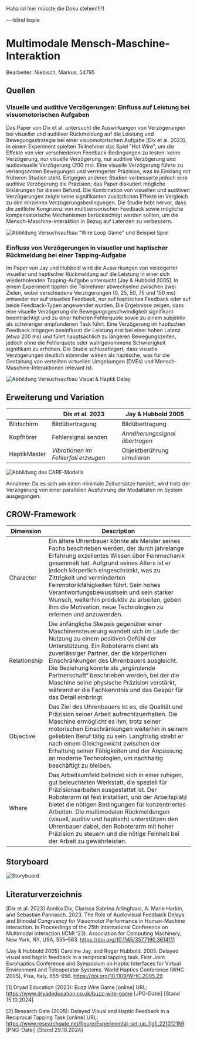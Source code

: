 Haha lol hier müsste die Doku stehen!!!!1

---blind kopie

# Multimodale Mensch-Maschine-Interaktion

Bearbeiter: Niebisch, Markus, 54795

## Quellen

### Visuelle und auditive Verzögerungen: Einfluss auf Leistung bei visuomotorischen Aufgaben

Das Paper von Dix et al. untersucht die Auswirkungen von Verzögerungen bei visueller und auditiver Rückmeldung auf die Leistung und Bewegungsstrategie bei einer visuomotorischen Aufgabe [Dix et al. 2023]. In einem Experiment spielten Teilnehmer das Spiel "Hot Wire", um die Effekte von vier verschiedenen Feedback-Bedingungen zu testen: keine Verzögerung, nur visuelle Verzögerung, nur auditive Verzögerung und audiovisuelle Verzögerung (200 ms). Eine visuelle Verzögerung führte zu verlangsamten Bewegungen und verringerter Präzision, was im Einklang mit früheren Studien steht. Entgegen anderen Studien verbesserte jedoch eine auditive Verzögerung die Präzision; das Paper diskutiert mögliche Erklärungen für diesen Befund. Die Kombination von visuellen und auditiven Verzögerungen zeigte keine signifikanten zusätzlichen Effekte im Vergleich zu den einzelnen Verzögerungsbedingungen. Die Studie hebt hervor, dass die zeitliche Kongruenz von multisensorischen Feedback sowie mögliche kompensatorische Mechanismen berücksichtigt werden sollten, um die Mensch-Maschine-Interaktion in Bezug auf Latenzen zu verbessern.
 

![Abbildung Versuchsaufbau "Wire Loop Game" und Beispiel Spiel](img/wire_loop_setup.png)

### Einfluss von Verzögerungen in visueller und haptischer Rückmeldung bei einer Tapping-Aufgabe

Im Paper von Jay und Hubbold wird die Auswirkungen von verzögerter visueller und haptischer Rückmeldung auf die Leistung in einer sich wiederholenden Tapping-Aufgabe untersucht [Jay & Hubbold 2005]. In einem Experiment tippten die Teilnehmer abwechselnd zwischen zwei Zielen, wobei verschiedene Verzögerungen (0, 25, 50, 75 und 150 ms) entweder nur auf visuelles Feedback, nur auf haptisches Feedback oder auf beide Feedback-Typen angewendet wurden. Die Ergebnisse zeigen, dass eine visuelle Verzögerung die Bewegungsgeschwindigkeit signifikant beeinträchtigt und zu einer höheren Fehlerquote sowie zu einem subjektiv als schwieriger empfundenen Task führt. Eine Verzögerung im haptischen Feedback hingegen beeinflusst die Leistung erst bei einer hohen Latenz (etwa 200 ms) und führt hauptsächlich zu längeren Bewegungszeiten, jedoch ohne die Fehlerquote oder wahrgenommene Schwierigkeit signifikant zu erhöhen. Die Studie schlussfolgert, dass visuelle Verzögerungen deutlich störender wirken als haptische, was für die Gestaltung von verteilten virtuellen Umgebungen (DVEs) und Mensch-Maschine-Interaktionen relevant ist.


![Abbildung Versuchsaufbau Visual & Haptik Delay](img/modularitaeten_visual_haptik.png)

## Erweiterung und Variation

| | Dix et al. 2023 | Jay & Hubbold 2005 |
| --- | --- | --- |
| Bildschirm | Bildübertragung | Bildübertragung |
| Kopfhörer | Fehlersignal senden | *Annäherungssignal übertragen* |
| HaptikMaster | *Vibrationen im Fehlerfall erzeugen* | Objektberührung simulieren |

![Abbildung des CARE-Modells](img/care-model.png)

Annahme: Da es sich um einen minimale Zeitversätze handelt, wird trotz der Verzögerung von einer parallelen Ausführung der Modalitäten im System ausgegangen.

## CROW-Framework

| Dimension | Description |
|---|---|
| Character | Ein ältere Uhrenbauer könnte als Meister seines Fachs beschrieben werden, der durch jahrelange Erfahrung exzellentes Wissen über Feinmechanik gesammelt hat. Aufgrund seines Alters ist er jedoch körperlich eingeschränkt, was zu Zittrigkeit und verminderten Feinmotorikfähigkeiten führt. Sein hohes Verantwortungsbewusstsein und sein starker Wunsch, weiterhin produktiv zu arbeiten, geben ihm die Motivation, neue Technologien zu erlernen und anzuwenden. |
| Relationship | Die anfängliche Skepsis gegenüber einer Maschinensteuerung wandelt sich im Laufe der Nutzung zu einem positiven Gefühl der Unterstützung. Ein Roboterarm dient als zuverlässiger Partner, der die körperlichen Einschränkungen des Uhrenbauers ausgleicht. Die Beziehung könnte als „ergänzende Partnerschaft“ beschrieben werden, bei der die Maschine seine physische Präzision verstärkt, während er die Fachkenntnis und das Gespür für das Detail einbringt. |
| Objective | Das Ziel des Uhrenbauers ist es, die Qualität und Präzision seiner Arbeit aufrechtzuerhalten. Die Maschine ermöglicht es ihm, trotz seiner motorischen Einschränkungen weiterhin in seinem geliebten Beruf tätig zu sein. Langfristig strebt er nach einem Gleichgewicht zwischen der Erhaltung seiner Fähigkeiten und der Anpassung an moderne Technologien, um nachhaltig beschäftigt zu bleiben. |
| Where | Das Arbeitsumfeld befindet sich in einer ruhigen, gut beleuchteten Werkstatt, die speziell für Präzisionsarbeiten ausgestattet ist. Der Roboterarm ist fest installiert, und der Arbeitsplatz bietet die nötigen Bedingungen für konzentriertes Arbeiten. Die multimodalen Rückmeldungen (visuell, auditiv und haptisch) unterstützen den Uhrenbauer dabei, den Roboterarm mit hoher Präzision zu steuern und die nötige Feinheit bei der Arbeit zu gewährleisten. |

## Storyboard

![Storyboard](img/storyboard.png)

## Literaturverzeichnis

[Dix et al. 2023] Annika Dix, Clarissa Sabrina Arlinghaus, A. Marie Harkin, and Sebastian Pannasch. 2023. The Role of Audiovisual Feedback Delays and Bimodal Congruency for Visuomotor Performance in Human-Machine Interaction. In Proceedings of the 25th International Conference on Multimodal Interaction (ICMI '23). Association for Computing Machinery, New York, NY, USA, 555–563. https://doi.org/10.1145/3577190.3614111

[Jay & Hubbold 2005] Caroline Jay, and Roger Hubbold. 2005. Delayed visual and haptic feedback in a reciprocal tapping task. First Joint Eurohaptics Conference and Symposium on Haptic Interfaces for Virtual Environment and Teleoperator Systems. World Haptics Conference (WHC 2005), Pisa, Italy, 655-656. https://doi.org/10.1109/WHC.2005.29

[1] Dryad Education (2023): Buzz Wire Game [online] URL: https://www.dryadeducation.co.uk/buzz-wire-game [JPG-Datei] [Stand 15.10.2024]

[2] Research Gate (2005): Delayed Visual and Haptic Feedback in a Reciprocal Tapping Task [online] URL: https://www.researchgate.net/figure/Experimental-set-up_fig1_221012159 [PNG-Datei] [Stand 29.10.2024]

